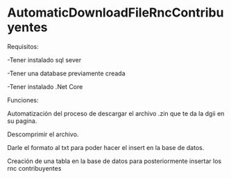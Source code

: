 # AutomaticDownloadFileRncContribuyentes


Requisitos: 

-Tener instalado sql sever

-Tener una database previamente creada

-Tener instalado .Net Core


Funciones:

Automatización del proceso de descargar el archivo .zin que te da la dgii en su pagina.

Descomprimir el archivo.

Darle el formato al txt para poder hacer el insert en la base de datos.

Creación de una tabla en la base de datos para posteriormente insertar los rnc contribuyentes
